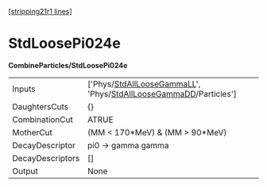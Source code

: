 [[stripping21r1 lines]](./stripping21r1-index)

# StdLoosePi024e

**CombineParticles/StdLoosePi024e**

|                  |                                                                                                                                                                                |
|------------------|--------------------------------------------------------------------------------------------------------------------------------------------------------------------------------|
| Inputs           | ['Phys/[StdAllLooseGammaLL](./stripping21r1-commonparticles-stdallloosegammall)', 'Phys/[StdAllLooseGammaDD](./stripping21r1-commonparticles-stdallloosegammadd)/Particles'] |
| DaughtersCuts    | {}                                                                                                                                                                             |
| CombinationCut   | ATRUE                                                                                                                                                                          |
| MotherCut        | (MM \< 170\*MeV) & (MM \> 90\*MeV)                                                                                                                                             |
| DecayDescriptor  | pi0 -\> gamma gamma                                                                                                                                                            |
| DecayDescriptors | []                                                                                                                                                                           |
| Output           | None                                                                                                                                                                           |
